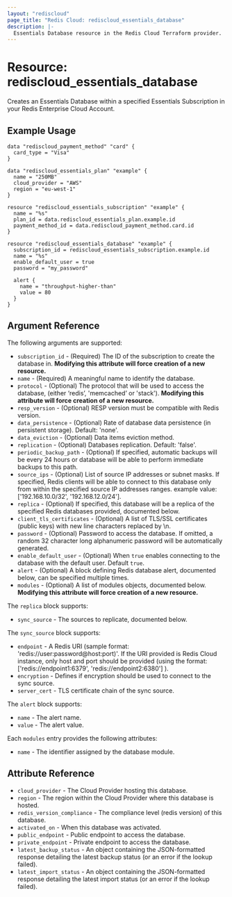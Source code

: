 ```yaml
---
layout: "rediscloud"
page_title: "Redis Cloud: rediscloud_essentials_database"
description: |-
  Essentials Database resource in the Redis Cloud Terraform provider.
---
```


# Resource: rediscloud_essentials_database

Creates an Essentials Database within a specified Essentials Subscription in your Redis Enterprise Cloud Account.

## Example Usage

```hcl
data "rediscloud_payment_method" "card" {
  card_type = "Visa"
}

data "rediscloud_essentials_plan" "example" {
  name = "250MB"
  cloud_provider = "AWS"
  region = "eu-west-1"
}

resource "rediscloud_essentials_subscription" "example" {
  name = "%s"
  plan_id = data.rediscloud_essentials_plan.example.id
  payment_method_id = data.rediscloud_payment_method.card.id
}

resource "rediscloud_essentials_database" "example" {
  subscription_id = rediscloud_essentials_subscription.example.id
  name = "%s"
  enable_default_user = true
  password = "my_password"

  alert {
    name = "throughput-higher-than"
    value = 80
  }
}
```

## Argument Reference

The following arguments are supported:

* `subscription_id` - (Required) The ID of the subscription to create the database in. **Modifying this attribute will force creation of a new resource.**
* `name` - (Required) A meaningful name to identify the database.
* `protocol` - (Optional) The protocol that will be used to access the database, (either ‘redis’, 'memcached’ or 'stack'). **Modifying this attribute will force creation of a new resource.**
* `resp_version` - (Optional) RESP version must be compatible with Redis version.
* `data_persistence` - (Optional) Rate of database data persistence (in persistent storage). Default: 'none'.
* `data_eviction` - (Optional) Data items eviction method.
* `replication` - (Optional) Databases replication. Default: 'false'.
* `periodic_backup_path` - (Optional) If specified, automatic backups will be every 24 hours or database will be able to perform immediate backups to this path.
* `source_ips` - (Optional) List of source IP addresses or subnet masks. If specified, Redis clients will be able to connect to this database only from within the specified source IP addresses ranges. example value: ['192.168.10.0/32', '192.168.12.0/24'].
* `replica` - (Optional) If specified, this database will be a replica of the specified Redis databases provided, documented below.
* `client_tls_certificates` - (Optional) A list of TLS/SSL certificates (public keys) with new line characters replaced by \n.
* `password` - (Optional) Password to access the database. If omitted, a random 32 character long alphanumeric password will be automatically generated.
* `enable_default_user` - (Optional) When `true` enables connecting to the database with the default user. Default `true`.
* `alert` - (Optional) A block defining Redis database alert, documented below, can be specified multiple times.
* `modules` - (Optional) A list of modules objects, documented below. **Modifying this attribute will force creation of a new resource.**

The `replica` block supports:

* `sync_source` - The sources to replicate, documented below.

The `sync_source` block supports:

* `endpoint` - A Redis URI (sample format: 'redis://user:password@host:port)'. If the URI provided is Redis Cloud instance, only host and port should be provided (using the format: ['redis://endpoint1:6379', 'redis://endpoint2:6380'] ).
* `encryption` - Defines if encryption should be used to connect to the sync source.
* `server_cert` - TLS certificate chain of the sync source.

The `alert` block supports:

* `name` - The alert name.
* `value` - The alert value.

Each `modules` entry provides the following attributes:

* `name` - The identifier assigned by the database module.

## Attribute Reference

* `cloud_provider` - The Cloud Provider hosting this database.
* `region` - The region within the Cloud Provider where this database is hosted.
* `redis_version_compliance` - The compliance level (redis version) of this database.
* `activated_on` - When this database was activated.
* `public_endpoint` - Public endpoint to access the database.
* `private_endpoint` - Private endpoint to access the database.
* `latest_backup_status` - An object containing the JSON-formatted response detailing the latest backup status (or an error if the lookup failed).
* `latest_import_status` - An object containing the JSON-formatted response detailing the latest import status (or an error if the lookup failed).
